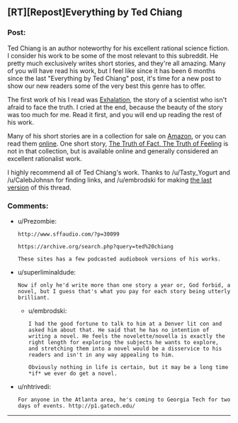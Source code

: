 ## [RT][Repost]Everything by Ted Chiang

### Post:

Ted Chiang is an author noteworthy for his excellent rational science fiction. I consider his work to be some of the most relevant to this subreddit. He pretty much exclusively writes short stories, and they're all amazing. Many of you will have read his work, but I feel like since it has been 6 months since the last "Everything by Ted Chiang" post, it's time for a new post to show our new readers some of the very best this genre has to offer.

The first work of his I read was [Exhalation](http://www.nightshadebooks.com/Downloads/Exhalation%20-%20Ted%20Chiang.html), the story of a scientist who isn't afraid to face the truth. I cried at the end, because the beauty of the story was too much for me. Read it first, and you will end up reading the rest of his work. 

Many of his short stories are in a collection for sale on [Amazon](http://www.amazon.com/Stories-Your-Life-Others-Chiang/dp/1931520720/), or you can read them [online](http://www.ibooksonline.com/88/Text/tower.html). One short story, [The Truth of Fact, The Truth of Feeling](http://subterraneanpress.com/magazine/fall_2013/the_truth_of_fact_the_truth_of_feeling_by_ted_chiang) is not in that collection, but is available online and generally considered an excellent rationalist work.

I highly recommend all of Ted Chiang's work. Thanks to /u/Tasty_Yogurt and /u/CalebJohnsn for finding links, and /u/embrodski for making [the last version](http://www.reddit.com/r/rational/comments/1y5x3k/everything_by_ted_chiang/) of this thread.

### Comments:

- u/Prezombie:
  ```
  http://www.sffaudio.com/?p=30099

  https://archive.org/search.php?query=ted%20chiang

  These sites has a few podcasted audiobook versions of his works.
  ```

- u/superliminaldude:
  ```
  Now if only he'd write more than one story a year or, God forbid, a novel, but I guess that's what you pay for each story being utterly brilliant.
  ```

  - u/embrodski:
    ```
    I had the good fortune to talk to him at a Denver lit con and asked him about that. He said that he has no intention of writing a novel. He feels the novelette/novella is exactly the right length for exploring the subjects he wants to explore, and stretching them into a novel would be a disservice to his readers and isn't in any way appealing to him.

    Obviously nothing in life is certain, but it may be a long time *if* we ever do get a novel.
    ```

- u/nhtrivedi:
  ```
  For anyone in the Atlanta area, he's coming to Georgia Tech for two days of events. http://p1.gatech.edu/
  ```

---

